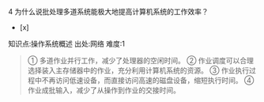4
为什么说批处理多道系统能极大地提高计算机系统的工作效率？
- [x]

知识点:操作系统概述
出处:网络
难度:1
> ① 多道作业并行工作，减少了处理器的空闲时间。 ② 作业调度可以合理选择装入主存储器中的作业，充分利用计算机系统的资源。 ③
> 作业执行过程中不再访问低速设备，而直接访问高速的磁盘设备，缩短执行时间。 ④ 作业成批输入，减少了从操作到作业的交接时间。
